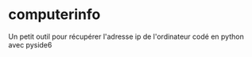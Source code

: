 # computerinfo
Un petit outil pour récupérer l'adresse ip de l'ordinateur codé en python avec pyside6
